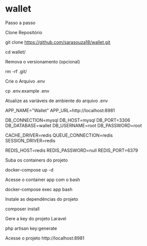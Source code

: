 # wallet

Passo a passo

Clone Repositório

git clone https://github.com/sarasouza18/wallet.git

cd wallet/

Remova o versionamento (opcional)

rm -rf .git/

Crie o Arquivo .env

cp .env.example .env

Atualize as variáveis de ambiente do arquivo .env

APP_NAME="Wallet"
APP_URL=http://localhost:8981

DB_CONNECTION=mysql
DB_HOST=mysql
DB_PORT=3306
DB_DATABASE=wallet
DB_USERNAME=root
DB_PASSWORD=root

CACHE_DRIVER=redis
QUEUE_CONNECTION=redis
SESSION_DRIVER=redis

REDIS_HOST=redis
REDIS_PASSWORD=null
REDIS_PORT=6379

Suba os containers do projeto

docker-compose up -d

Acesse o container app com o bash

docker-compose exec app bash

Instale as dependências do projeto

composer install

Gere a key do projeto Laravel

php artisan key:generate

Acesse o projeto http://localhost:8981
